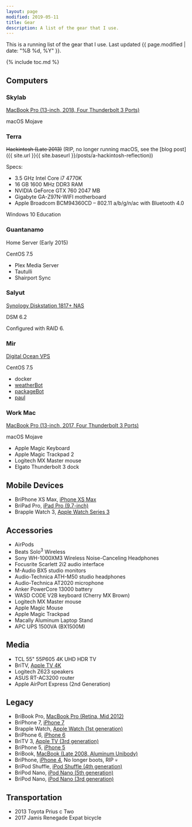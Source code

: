 ```yaml
---
layout: page
modified: 2019-05-11
title: Gear
description: A list of the gear that I use.
---
```


This is a running list of the gear that I use. Last updated <time datetime="{{ page.modified | date: date_to_xmlschema }}" itemprop="dateModified">{{ page.modified | date: "%B %d, %Y" }}</time>.

{% include toc.md %}

## Computers

### Skylab

[MacBook Pro (13-inch, 2018, Four Thunderbolt 3 Ports)](https://everymac.com/systems/apple/macbook_pro/specs/macbook-pro-core-i7-2.7-13-mid-2018-true-tone-display-touch-bar-specs.html)

macOS Mojave

### Terra

~~Hackintosh (Late 2013)~~ (RIP, no longer running macOS, see the
[blog post]({{ site.url }}{{ site.baseurl }}/posts/a-hackintosh-reflection))

Specs:

- 3.5 GHz Intel Core i7 4770K
- 16 GB 1600 MHz DDR3 RAM
- NVIDIA GeForce GTX 760 2047 MB
- Gigabyte GA-Z97N-WIFI motherboard
- Apple Broadcom BCM94360CD – 802.11 a/b/g/n/ac with Bluetooth 4.0

Windows 10 Education

### Guantanamo

Home Server (Early 2015)

CentOS 7.5

- Plex Media Server
- Tautulli
- Shairport Sync

### Salyut

[Synology Diskstation 1817+ NAS](https://www.synology.com/en-us/products/DS1817+)

DSM 6.2

Configured with RAID 6.

### Mir

[Digital Ocean VPS](https://m.do.co/c/414f452c2b6f)

CentOS 7.5

- docker
- [weatherBot](https://github.com/BrianMitchL/weatherBot)
- [packageBot](https://github.com/BrianMitchL/packageBot)
- [paul](https://github.com/thenexustv/paul)

### Work Mac

[MacBook Pro (13-inch, 2017, Four Thunderbolt 3 Ports)](https://everymac.com/systems/apple/macbook_pro/specs/macbook-pro-core-i7-3.5-13-mid-2017-retina-display-touch-bar-specs.html)

macOS Mojave

- Apple Magic Keyboard
- Apple Magic Trackpad 2
- Logitech MX Master mouse
- Elgato Thunderbolt 3 dock

## Mobile Devices

- BriPhone XS Max, [iPhone XS Max](https://everymac.com/systems/apple/iphone/specs/apple-iphone-xs-max-united-states-canada-hong-kong-a1921-specs.html)
- BriPad Pro, [iPad Pro (9.7-inch)](https://everymac.com/systems/apple/ipad/specs/apple-ipad-pro-9-7-inch-1st-gen-wi-fi-only-specs.html)
- Brapple Watch 3, [Apple Watch Series 3](https://everymac.com/systems/apple/apple-watch/specs/apple-watch-series-3-gps-cellular-42mm-us-canada-a1861.html)

## Accessories

- AirPods
- Beats Solo<sup>3</sup> Wireless
- Sony WH-1000XM3 Wireless Noise-Canceling Headphones
- Focusrite Scarlett 2i2 audio interface
- M-Audio BX5 studio monitors
- Audio-Technica ATH-M50 studio headphones
- Audio-Technica AT2020 microphone
- Anker PowerCore 13000 battery
- WASD CODE V2B keyboard (Cherry MX Brown)
- Logitech MX Master mouse
- Apple Magic Mouse
- Apple Magic Trackpad
- Macally Aluminum Laptop Stand
- APC UPS 1500VA (BX1500M)

## Media

- TCL 55" 55P605 4K UHD HDR TV
- BriTV, [Apple TV 4K](https://everymac.com/systems/apple/apple-tv/specs/apple-tv-4k-5th-generation-2017-specs.html)
- Logitech Z623 speakers
- ASUS RT-AC3200 router
- Apple AirPort Express (2nd Generation)

## Legacy

- BriBook Pro, [MacBook Pro (Retina, Mid 2012)](https://everymac.com/systems/apple/macbook_pro/specs/macbook-pro-core-i7-2.7-15-mid-2012-retina-display-specs.html)
- BriPhone 7, [iPhone 7](https://everymac.com/systems/apple/iphone/specs/apple-iphone-7-att-t-mobile-global-a1778-specs.html)
- Brapple Watch, [Apple Watch (1st generation)](https://everymac.com/systems/apple/apple-watch/specs/apple-watch-sport-aluminum-42mm.html)
- BriPhone 6, [iPhone 6](https://everymac.com/systems/apple/iphone/specs/apple-iphone-6-a1549-4.7-inch-gsm-north-america-specs.html)
- BriTV 3, [Apple TV (3rd generation)](https://everymac.com/systems/apple/apple-tv/specs/apple-tv-3rd-generation-early-2012-specs.html)
- BriPhone 5, [iPhone 5](https://everymac.com/systems/apple/iphone/specs/apple-iphone-5-a1428-gsm-lte-aws-tmobile-north-america-specs.html)
- BriBook, [MacBook (Late 2008, Aluminum Unibody)](https://everymac.com/systems/apple/macbook/specs/macbook-core-2-duo-2.4-aluminum-13-late-2008-unibody-specs.html)
- BriPhone, [iPhone 4](https://everymac.com/systems/apple/iphone/specs/apple-iphone-4-specs.html), No longer boots, RIP :skull:
- BriPod Shuffle, [iPod Shuffle (4th generation)](https://everymac.com/systems/apple/ipod/specs/ipod-4th-generation-shuffle-4g-late-2012-specs.html)
- BriPod Nano, [iPod Nano (5th generation)](https://everymac.com/systems/apple/ipod/specs/ipod-5th-generation-5g-nano-specs.html)
- BriPod Nano, [iPod Nano (3rd generation)](https://everymac.com/systems/apple/ipod/specs/ipod-3rd-generation-fat-nano-specs.html)

## Transportation

- 2013 Toyota Prius c Two
- 2017 Jamis Renegade Expat bicycle
